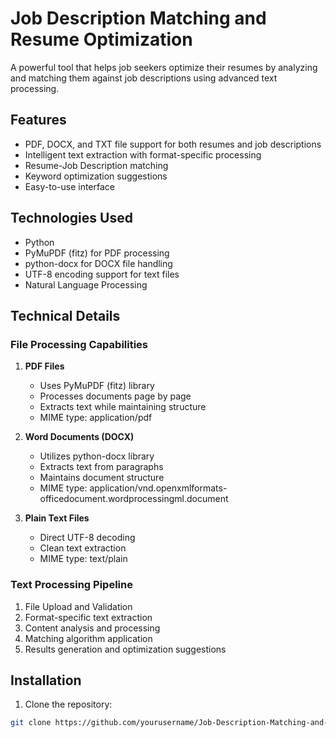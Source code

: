 # Job Description Matching and Resume Optimization

A powerful tool that helps job seekers optimize their resumes by analyzing and matching them against job descriptions using advanced text processing.

## Features

- PDF, DOCX, and TXT file support for both resumes and job descriptions
- Intelligent text extraction with format-specific processing
- Resume-Job Description matching
- Keyword optimization suggestions
- Easy-to-use interface

## Technologies Used

- Python
- PyMuPDF (fitz) for PDF processing
- python-docx for DOCX file handling
- UTF-8 encoding support for text files
- Natural Language Processing

## Technical Details

### File Processing Capabilities

1. **PDF Files**
   - Uses PyMuPDF (fitz) library
   - Processes documents page by page
   - Extracts text while maintaining structure
   - MIME type: application/pdf

2. **Word Documents (DOCX)**
   - Utilizes python-docx library
   - Extracts text from paragraphs
   - Maintains document structure
   - MIME type: application/vnd.openxmlformats-officedocument.wordprocessingml.document

3. **Plain Text Files**
   - Direct UTF-8 decoding
   - Clean text extraction
   - MIME type: text/plain

### Text Processing Pipeline

1. File Upload and Validation
2. Format-specific text extraction
3. Content analysis and processing
4. Matching algorithm application
5. Results generation and optimization suggestions

## Installation

1. Clone the repository:
```bash
git clone https://github.com/yourusername/Job-Description-Matching-and-Resume-Optimization.git
